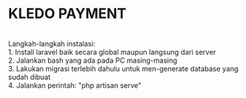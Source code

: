 <h1>KLEDO PAYMENT</h1><br>
Langkah-langkah instalasi:<br>
1. Install laravel baik secara global maupun langsung dari server<br>
2. Jalankan bash yang ada pada PC masing-masing<br>
3. Lakukan migrasi terlebih dahulu untuk men-generate database yang sudah dibuat<br>
4. Jalankan perintah: "php artisan serve"<br>
